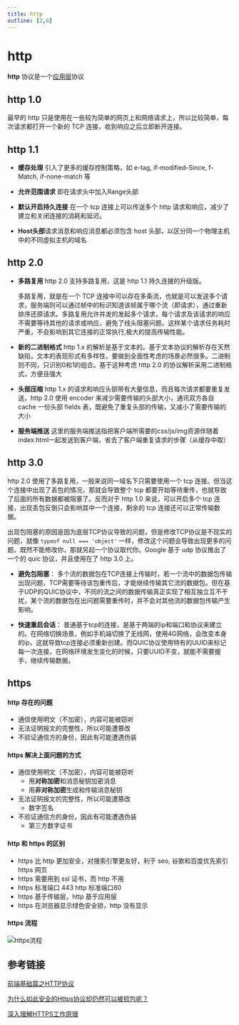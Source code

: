 ```yaml
---
title: http
outline: [2,6]
---
```


# http

**http** 协议是一个[应用层](/summary/Network/01#_1-应用层)协议

## http 1.0

最早的 http 只是使用在一些较为简单的网页上和网络请求上，所以比较简单，每次请求都打开一个新的 TCP 连接，收到响应之后立即断开连接。

## http 1.1

- **缓存处理** 引入了更多的缓存控制策略，如 e-tag, if-modified-Since, f-Match, if-none-match 等

- **允许范围请求** 即在请求头中加入Range头部

- **默认开启持久连接** 在一个 tcp 连接上可以传送多个 http 请求和响应，减少了建立和关闭连接的消耗和延迟。

- **Host头部**请求消息和响应消息都必须包含 host 头部，以区分同一个物理主机中的不同虚拟主机的域名

## http 2.0

- **多路复用** http 2.0 支持多路复用，这是 http 1.1 持久连接的升级版。

  多路复用，就是在一个 TCP 连接中可以存在多条流，也就是可以发送多个请求，服务端则可以通过帧中的标识知道该帧属于哪个流（即请求），通过重新排序还原请求。多路复用允许并发的发起多个请求，每个请求及该请求的响应不需要等待其他的请求或响应，避免了线头阻塞问题。这样某个请求任务耗时严重，不会影响到其它连接的正常执行,极大的提高传输性能。

- **新的二进制格式** http 1.x 的解析是基于文本的。基于文本协议的解析存在天然缺陷，文本的表现形式有多样性，要做到全面性考虑的场景必然很多。二进制则不同，只识别0和1的组合。基于这种考虑 http 2.0 的协议解析采用二进制格式，方便且强大

- **头部压缩** http 1.x 的请求和响应头部带有大量信息，而且每次请求都要重复发送，http 2.0 使用 encoder 来减少需要传输的头部大小，通讯双方各自 cache 一份头部 fields 表，既避免了重复头部的传输，又减小了需要传输的大小

- **服务端推送** 这里的服务端推送指把客户端所需要的css/js/img资源伴随着index.html一起发送到客户端，省去了客户端重复请求的步骤（从缓存中取）

## http 3.0

http 2.0 使用了多路复用，一般来说同一域名下只需要使用一个 tcp 连接。但当这个连接中出现了丢包的情况，那就会导致整个 tcp 都要开始等待重传，也就导致了后面的所有数据都被阻塞了。反而对于 http 1.0 来说，可以开启多个 tcp 连接，出现丢包反倒只会影响其中一个连接，剩余的 tcp 连接还可以正常传输数据。

出现包阻塞的原因是因为底层TCP协议导致的问题，但是修改TCP协议是不现实的问题，就像 `typeof null === 'object'` 一样，修改这个问题会导致出现更多的问题。既然不能修改你，那就另起一个协议取代你。Google 基于 udp 协议推出了一个的 quic 协议，并且使用在了 http 3.0 上。

- **避免包阻塞**： 多个流的数据包在TCP连接上传输时，若一个流中的数据包传输出现问题，TCP需要等待该包重传后，才能继续传输其它流的数据包。但在基于UDP的QUIC协议中，不同的流之间的数据传输真正实现了相互独立互不干扰，某个流的数据包在出问题需要重传时，并不会对其他流的数据包传输产生影响。

- **快速重启会话**： 普通基于tcp的连接，是基于两端的ip和端口和协议来建立的。在网络切换场景，例如手机端切换了无线网，使用4G网络，会改变本身的ip，这就导致tcp连接必须重新创建。而QUIC协议使用特有的UUID来标记每一次连接，在网络环境发生变化的时候，只要UUID不变，就能不需要握手，继续传输数据。

## https

#### http 存在的问题

- 通信使用明文（不加密），内容可能被窃听
- 无法证明报文的完整性，所以可能遭篡改
- 不验证通信方的身份，因此有可能遭遇伪装

#### https 解决上面问题的方式

- 通信使用明文（不加密），内容可能被窃听
    * 用**对称加密**和消息秘钥加密消息
    * 用**非对称加密**生成和传输消息秘钥
- 无法证明报文的完整性，所以可能遭篡改
    * 数字签名
- 不验证通信方的身份，因此有可能遭遇伪装
    * 第三方数字证书

#### http 和 https 的区别

- https 比 http 更加安全，对搜索引擎更友好，利于 seo, 谷歌和百度优先索引 https 网页
- https 需要用到 ssl 证书，而 http 不用
- https 标准端口 443 http 标准端口80
- https 基于传输层，http 基于应用层
- https 在浏览器显示绿色安全锁，http 没有显示

#### https 流程

![https流程](/images/https.png)

## 参考链接

[前端基础篇之HTTP协议](https://juejin.cn/post/6844903844216832007)

[为什么如此安全的Https协议却仍然可以被抓包呢？](https://www.51cto.com/article/665542.html)

[深入理解HTTPS工作原理](https://juejin.cn/post/6844903830916694030)
